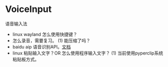 # VoiceInput
语音输入法

- linux wayland 怎么使用快捷键？
- 怎么录音，需要复习。
	(1) 能压缩了吗？
- baidu aip 语音识别API。[文档](https://ai.baidu.com/ai-doc/SPEECH/1k4o0bmc7)
- linux 粘贴输入文字？OR 怎么使用程序输入文字？
	(1) 当前使用pyperclip系统粘贴板方式。
